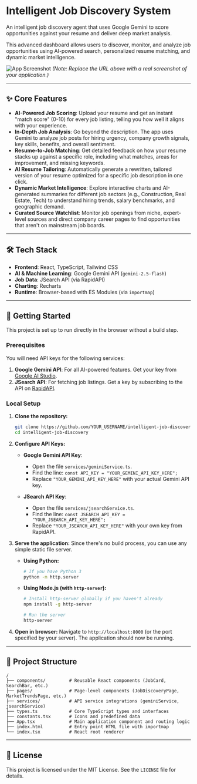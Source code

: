 
# Intelligent Job Discovery System

An intelligent job discovery agent that uses Google Gemini to score opportunities against your resume and deliver deep market analysis.

This advanced dashboard allows users to discover, monitor, and analyze job opportunities using AI-powered search, personalized resume matching, and dynamic market intelligence.

![App Screenshot](https://storage.googleapis.com/project-screenshots/intelligent-job-discovery/screenshot.png)
*(Note: Replace the URL above with a real screenshot of your application.)*

---

## ✨ Core Features

*   **AI-Powered Job Scoring**: Upload your resume and get an instant "match score" (0-10) for every job listing, telling you how well it aligns with your experience.
*   **In-Depth Job Analysis**: Go beyond the description. The app uses Gemini to analyze job posts for hiring urgency, company growth signals, key skills, benefits, and overall sentiment.
*   **Resume-to-Job Matching**: Get detailed feedback on how your resume stacks up against a specific role, including what matches, areas for improvement, and missing keywords.
*   **AI Resume Tailoring**: Automatically generate a rewritten, tailored version of your resume optimized for a specific job description in one click.
*   **Dynamic Market Intelligence**: Explore interactive charts and AI-generated summaries for different job sectors (e.g., Construction, Real Estate, Tech) to understand hiring trends, salary benchmarks, and geographic demand.
*   **Curated Source Watchlist**: Monitor job openings from niche, expert-level sources and direct company career pages to find opportunities that aren't on mainstream job boards.

---

## 🛠️ Tech Stack

*   **Frontend**: React, TypeScript, Tailwind CSS
*   **AI & Machine Learning**: Google Gemini API (`gemini-2.5-flash`)
*   **Job Data**: JSearch API (via RapidAPI)
*   **Charting**: Recharts
*   **Runtime**: Browser-based with ES Modules (via `importmap`)

---

## 🚀 Getting Started

This project is set up to run directly in the browser without a build step.

### Prerequisites

You will need API keys for the following services:

1.  **Google Gemini API**: For all AI-powered features. Get your key from [Google AI Studio](https://aistudio.google.com/app/apikey).
2.  **JSearch API**: For fetching job listings. Get a key by subscribing to the API on [RapidAPI](https://rapidapi.com/apidojo/api/jsearch).

### Local Setup

1.  **Clone the repository:**
    ```bash
    git clone https://github.com/YOUR_USERNAME/intelligent-job-discovery.git
    cd intelligent-job-discovery
    ```

2.  **Configure API Keys:**

    *   **Google Gemini API Key**:
        *   Open the file `services/geminiService.ts`.
        *   Find the line: `const API_KEY = "YOUR_GEMINI_API_KEY_HERE";`
        *   Replace `"YOUR_GEMINI_API_KEY_HERE"` with your actual Gemini API key.

    *   **JSearch API Key**:
        *   Open the file `services/jsearchService.ts`.
        *   Find the line: `const JSEARCH_API_KEY = "YOUR_JSEARCH_API_KEY_HERE";`
        *   Replace `"YOUR_JSEARCH_API_KEY_HERE"` with your own key from RapidAPI.

3.  **Serve the application:**
    Since there's no build process, you can use any simple static file server.

    *   **Using Python:**
        ```bash
        # If you have Python 3
        python -m http.server
        ```

    *   **Using Node.js (with `http-server`):**
        ```bash
        # Install http-server globally if you haven't already
        npm install -g http-server
        
        # Run the server
        http-server
        ```

4.  **Open in browser:**
    Navigate to `http://localhost:8000` (or the port specified by your server). The application should now be running.

---

## 📁 Project Structure

```
/
├── components/         # Reusable React components (JobCard, SearchBar, etc.)
├── pages/              # Page-level components (JobDiscoveryPage, MarketTrendsPage, etc.)
├── services/           # API service integrations (geminiService, jsearchService)
├── types.ts            # Core TypeScript types and interfaces
├── constants.tsx       # Icons and predefined data
├── App.tsx             # Main application component and routing logic
├── index.html          # Entry point HTML file with importmap
└── index.tsx           # React root renderer
```

---

## 📄 License

This project is licensed under the MIT License. See the `LICENSE` file for details.

